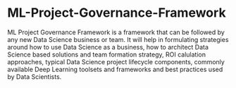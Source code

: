 # ML-Project-Governance-Framework
ML Project Governance Framework is a framework that can be followed by any new Data Science business or team. It will help in formulating strategies around how to use Data Science as a business, how to architect Data Science based solutions and team formation strategy, ROI calulation approaches, typical Data Science project lifecycle components, commonly available Deep Learning toolsets and frameworks and best practices used by Data Scientists. 
